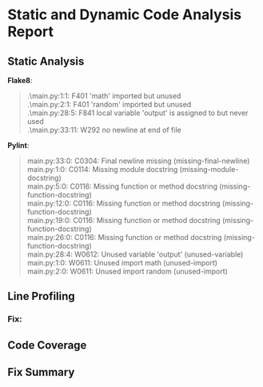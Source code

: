 # Static and Dynamic Code Analysis Report
 
## Static Analysis

**Flake8**:

> .\main.py:1:1: F401 'math' imported but unused<br/>
> .\main.py:2:1: F401 'random' imported but unused<br/>
> .\main.py:28:5: F841 local variable 'output' is assigned to but never used<br/>
> .\main.py:33:11: W292 no newline at end of file<br/>

**Pylint**:

> main.py:33:0: C0304: Final newline missing (missing-final-newline)<br/>
> main.py:1:0: C0114: Missing module docstring (missing-module-docstring)<br/>
> main.py:5:0: C0116: Missing function or method docstring (missing-function-docstring)<br/>
> main.py:12:0: C0116: Missing function or method docstring (missing-function-docstring)<br/>
> main.py:19:0: C0116: Missing function or method docstring (missing-function-docstring)<br/>
> main.py:26:0: C0116: Missing function or method docstring (missing-function-docstring)<br/>
> main.py:28:4: W0612: Unused variable 'output' (unused-variable)<br/>
> main.py:1:0: W0611: Unused import math (unused-import)<br/>
> main.py:2:0: W0611: Unused import random (unused-import)<br/>


## Line Profiling

 
### Fix:

 
## Code Coverage

 
## Fix Summary
